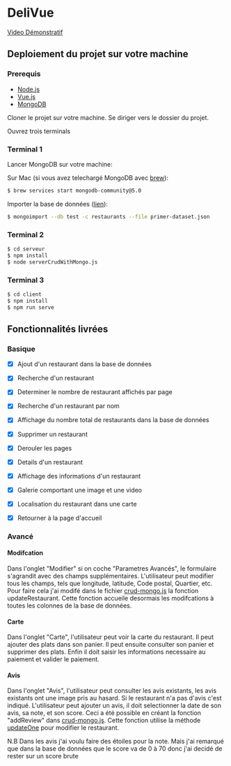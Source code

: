 # DeliVue

[Video Démonstratif](https://youtu.be/Ymxd6ics00g)

## Deploiement du projet sur votre machine

### Prerequis

- [Node.js](https://nodejs.org/en/)
- [Vue.js](https://vuejs.org/)
- [MongoDB](https://www.mongodb.com/)

Cloner le projet sur votre machine.
Se diriger vers le dossier du projet.

Ouvrez trois terminals

### Terminal 1

Lancer MongoDB sur votre machine:

Sur Mac (si vous avez telechargé MongoDB avec [brew](https://brew.sh/)):
```bash
$ brew services start mongodb-community@5.0
```

Importer la base de données ([lien](https://www.digitalocean.com/community/tutorials/how-to-import-and-export-a-mongodb-database-on-ubuntu-20-04-fr)):
```bash
$ mongoimport --db test -c restaurants --file primer-dataset.json
```



### Terminal 2

```bash
$ cd serveur
$ npm install
$ node serverCrudWithMongo.js 
```

### Terminal 3

```bash
$ cd client
$ npm install
$ npm run serve

```

## Fonctionnalités livrées

### Basique

- [x] Ajout d'un restaurant dans la base de données
- [x] Recherche d'un restaurant
- [x] Determiner le nombre de restaurant affichés par page
- [x] Recherche d'un restaurant par nom
- [x] Affichage du nombre total de restaurants dans la base de données
- [x] Supprimer un restaurant
- [x] Derouler les pages
- [x] Details d'un restaurant
- [x] Affichage des informations d'un restaurant
- [x] Galerie comportant une image et une video
- [x] Localisation du restaurant dans une carte
- [x] Retourner à la page d'accueil



### Avancé

#### Modifcation

Dans l'onglet "Modifier" si on coche "Parametres Avancés", le formulaire s'agrandit avec des champs supplémentaires. L'utilisateur peut modifier tous les champs, tels que longitude, latitude, Code postal, Quartier, etc. 
Pour faire cela j'ai modifé dans le fichier [crud-mongo.js](serveur/app_modules/crud-mongo.js) la fonction updateRestaurant. Cette fonction accueile desormais les modifcations à toutes les colonnes de la base de données.

#### Carte

Dans l'onglet "Carte", l'utilisateur peut voir la carte du restaurant. Il peut ajouter des plats dans son panier. Il peut ensuite consulter son panier et supprimer des plats. Enfin il doit saisir les informations necessaire au paiement et valider le paiement.

#### Avis

Dans l'onglet "Avis", l'utilisateur peut consulter les avis existants, les avis existants ont une image pris au hasard. Si le restaurant n'a pas d'avis c'est indiqué.
L'utilisateur peut ajouter un avis, il doit selectionner la date de son avis, sa note, et son score.
Ceci a été possible en créant la fonction "addReview" dans [crud-mongo.js](serveur/app_modules/crud-mongo.js). Cette fonction utilise la méthode [updateOne](https://docs.mongodb.com/manual/reference/method/db.collection.updateOne/) pour modifier le restaurant.

N.B Dans les avis j'ai voulu faire des étoiles pour la note. Mais j'ai remarqué que dans la base de données que le score va de 0 à 70 donc j'ai decidé de rester sur un score brute



